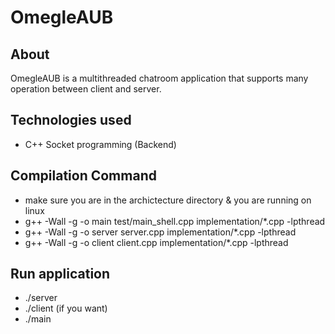 # OmegleAUB

## About
OmegleAUB is a multithreaded chatroom application that supports many operation between client and server.

## Technologies used
- C++ Socket programming (Backend)

## Compilation Command

- make sure you are in the archictecture directory & you are running on linux
- g++ -Wall -g -o main test/main_shell.cpp implementation/*.cpp -lpthread
- g++ -Wall -g -o server server.cpp implementation/*.cpp -lpthread
- g++ -Wall -g -o client client.cpp implementation/*.cpp -lpthread
## Run application
- ./server
- ./client (if you want)
- ./main
